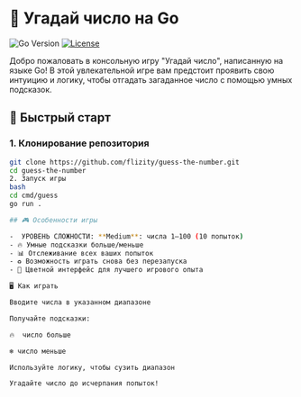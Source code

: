 # 🔢 Угадай число на Go

![Go Version](https://img.shields.io/badge/Go-1.21%2B-blue)
[![License](https://img.shields.io/badge/License-MIT-green)](LICENSE)

Добро пожаловать в консольную игру "Угадай число", написанную на языке Go! В этой увлекательной игре вам предстоит проявить свою интуицию и логику, чтобы отгадать загаданное число с помощью умных подсказок.

## 🚀 Быстрый старт

### 1. Клонирование репозитория

```bash
git clone https://github.com/flizity/guess-the-number.git
cd guess-the-number
2. Запуск игры
bash
cd cmd/guess
go run .

## 🎮 Особенности игры

-  УРОВЕНЬ СЛОЖНОСТИ: **Medium**: числа 1–100 (10 попыток)
- 🔥 Умные подсказки больше/меньше
- 📊 Отслеживание всех ваших попыток
- ♻️ Возможность играть снова без перезапуска
- 🎨 Цветной интерфейс для лучшего игрового опыта

🖥️ Как играть

Вводите числа в указанном диапазоне

Получайте подсказки:

🔥  число больше

❄️ число меньше

Используйте логику, чтобы сузить диапазон

Угадайте число до исчерпания попыток!
